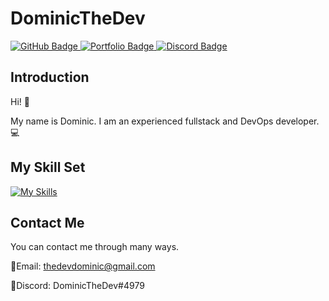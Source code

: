 
# DominicTheDev

<div id="badges">
  <a href="https://github.com/dominicthed3v">
    <img src="https://img.shields.io/badge/GitHub-black?style=for-the-badge&logo=github&logoColor=white" alt="GitHub Badge"/>
  </a>
  <a href="https://dominicthedev.com">
    <img src="https://img.shields.io/badge/Portfolio-red?style=for-the-badge&logo=website&logoColor=white" alt="Portfolio Badge"/>
  </a>
  <a href="https://discord.gg/moxiservices">
    <img src="https://img.shields.io/badge/Discord-blueviolet?style=for-the-badge&logo=Discord&logoColor=white" alt="Discord Badge"/>
  </a>
</div>
<img src="https://komarev.com/ghpvc/?username=dominicthed3v&style=flat-square&color=yellow" alt=""/>

## Introduction

Hi! 👋

My name is Dominic. I am an experienced fullstack and DevOps developer. 💻

## My Skill Set

[![My Skills](https://skillicons.dev/icons?i=apple,arduino,aws,bash,blender,bootstrap,cs,cloudflare,codepen,debian,discord,bots,discordpy,docker,dotnet,express,figma,flask,git,github,gmail,heroku,html,js,css,idea,java,laravel,linux,lua,md,mongodb,mysql,nginx,nodejs,npm,php,postman,py,raspberrypi,replit,robloxstudio,sqlite,stackoverflow,tailwind,ubuntu,visualstudio,windows)](https://skillicons.dev)

## Contact Me

You can contact me through many ways.

📧Email: thedevdominic@gmail.com

💬Discord: DominicTheDev#4979

